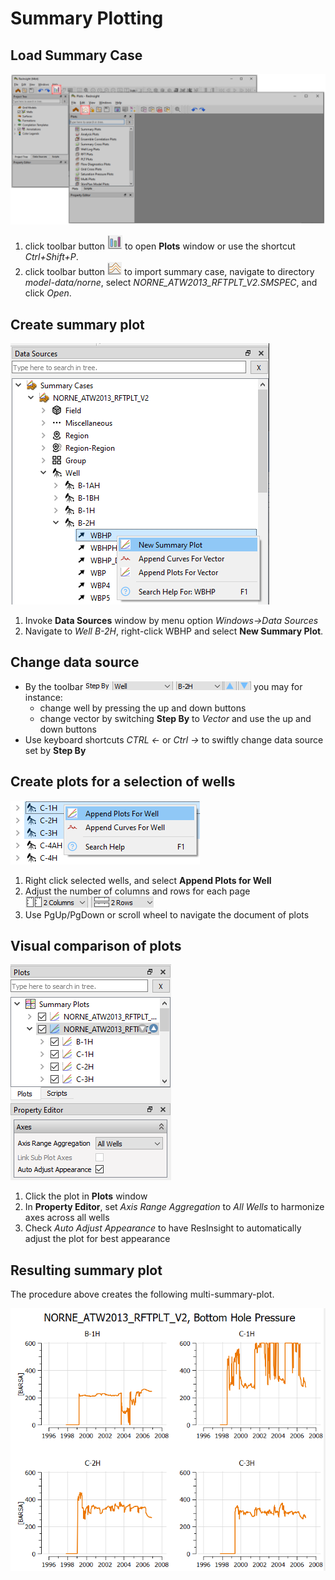 # Summary Plotting

## Load Summary Case

![Image](./Resources/SummaryCaseImport.png)

1. click toolbar button ![Image](./Resources/ToolbarOpenPlotWindow.png) to open **Plots** window or use the shortcut *Ctrl+Shift+P*.
2. click toolbar button ![Image](./Resources/ToolbarSummaryCaseImport.png)
to import summary case, navigate to directory *model-data/norne*, select *NORNE_ATW2013_RFTPLT_V2.SMSPEC*, and click *Open*.


## Create summary plot

![Image](./Resources/DataSourcesWellNewSummaryPlot.png)

1. Invoke **Data Sources** window by menu option *Windows&rarr;Data Sources*
2. Navigate to *Well B-2H*, right-click WBHP and select **New Summary Plot**.

## Change data source

- By the toolbar ![Image](./Resources/ToolbarSourceStepping.png) you may for instance:
  - change well by pressing the up and down buttons
  - change vector by switching **Step By** to *Vector* and use the up and down buttons
- Use keyboard shortcuts *CTRL &larr;* or *Ctrl &rarr;* to swiftly change data source set by **Step By**


## Create plots for a selection of wells

![Image](./Resources/DataSourcesAppendPlotsForWell.png)

1. Right click selected wells, and select **Append Plots for Well**
2. Adjust the number of columns and rows for each page ![Image](./Resources/ToolbarColumnsRows.png)
3. Use PgUp/PgDown or scroll wheel to navigate the document of plots


## Visual comparison of plots

![Image](./Resources/PlotsAxesAutoAdjust.png)

1. Click the plot in **Plots** window
2. In **Property Editor**, set *Axis Range Aggregation* to *All Wells* to harmonize axes across all wells
3. Check *Auto Adjust Appearance* to have ResInsight to automatically adjust the plot for best appearance 

## Resulting summary plot
The procedure above creates the following multi-summary-plot.

![Image](./Resources/SummaryPlotMultipleAutoAdjustAppearance.png)
